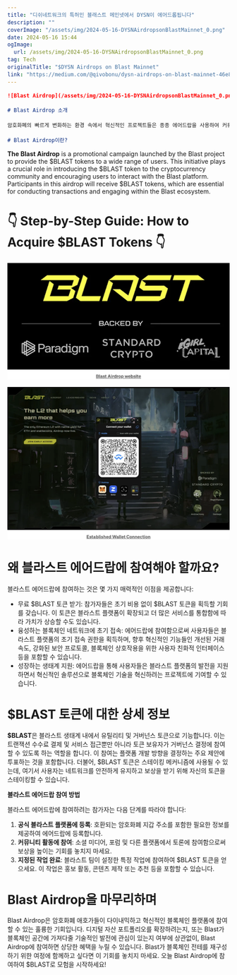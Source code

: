 ```yaml
---
title: "디쉬네트워크의 특허인 블래스트 메인넷에서 DYSN이 에어드롭됩니다"
description: ""
coverImage: "/assets/img/2024-05-16-DYSNAirdropsonBlastMainnet_0.png"
date: 2024-05-16 15:44
ogImage: 
  url: /assets/img/2024-05-16-DYSNAirdropsonBlastMainnet_0.png
tag: Tech
originalTitle: "$DYSN Airdrops on Blast Mainnet"
link: "https://medium.com/@qivobonu/dysn-airdrops-on-blast-mainnet-46e8c79a79b0"
---
```



```markdown
![Blast Airdrop](/assets/img/2024-05-16-DYSNAirdropsonBlastMainnet_0.png)

# Blast Airdrop 소개

암호화폐의 빠르게 변화하는 환경 속에서 혁신적인 프로젝트들은 종종 에어드랍을 사용하여 커뮤니티를 구축하고 토큰 유통을 증가시키며 잠재적 사용자와 소통하는 전략으로 활용합니다. Blast Airdrop은 $BLAST 토큰을 배포함으로써 커뮤니티에게 블록체인 네트워크의 성장에 직접 참여할 기회를 제공하는 점에서 돋보입니다. 이 이벤트는 초기 지지자들을 보상하는 데 그치지 않고 Blast 플랫폼의 서비스의 보다 넓은 채택을 촉진하기 위해 설계되었습니다.

# Blast Airdrop이란?
```

<div class="content-ad"></div>

**The Blast Airdrop** is a promotional campaign launched by the Blast project to provide the $BLAST tokens to a wide range of users. This initiative plays a crucial role in introducing the $BLAST token to the cryptocurrency community and encouraging users to interact with the Blast platform. Participants in this airdrop will receive $BLAST tokens, which are essential for conducting transactions and engaging within the Blast ecosystem.

# 👇 Step-by-Step Guide: How to Acquire $BLAST Tokens 👇

![Step 1:](/assets/img/2024-05-16-DYSNAirdropsonBlastMainnet_1.png)

![Step 2:](/assets/img/2024-05-16-DYSNAirdropsonBlastMainnet_2.png)

<div class="content-ad"></div>

# 왜 블라스트 에어드랍에 참여해야 할까요?

블라스트 에어드랍에 참여하는 것은 몇 가지 매력적인 이점을 제공합니다:

- 무료 $BLAST 토큰 받기: 참가자들은 초기 비용 없이 $BLAST 토큰을 획득할 기회를 갖습니다. 이 토큰은 블라스트 플랫폼이 확장되고 더 많은 서비스를 통합함에 따라 가치가 상승할 수도 있습니다.
- 융성하는 블록체인 네트워크에 초기 접속: 에어드랍에 참여함으로써 사용자들은 블라스트 플랫폼의 초기 접속 권한을 획득하며, 향후 혁신적인 기능들인 개선된 거래 속도, 강화된 보안 프로토콜, 블록체인 상호작용을 위한 사용자 친화적 인터페이스 등을 포함할 수 있습니다.
- 성장하는 생태계 지원: 에어드랍을 통해 사용자들은 블라스트 플랫폼의 발전을 지원하면서 혁신적인 솔루션으로 블록체인 기술을 혁신하려는 프로젝트에 기여할 수 있습니다.

# $BLAST 토큰에 대한 상세 정보

<div class="content-ad"></div>

**$BLAST**은 블라스트 생태계 내에서 유틸리티 및 거버넌스 토큰으로 기능합니다. 이는 트랜잭션 수수료 결제 및 서비스 접근뿐만 아니라 토큰 보유자가 거버넌스 결정에 참여할 수 있도록 하는 역할을 합니다. 이 참여는 플랫폼 개발 방향을 결정하는 주요 제안에 투표하는 것을 포함합니다. 더불어, $BLAST 토큰은 스테이킹 메커니즘에 사용될 수 있는데, 여기서 사용자는 네트워크를 안전하게 유지하고 보상을 받기 위해 자신의 토큰을 스테이킹할 수 있습니다.

**블라스트 에어드랍 참여 방법**

블라스트 에어드랍에 참여하려는 참가자는 다음 단계를 따라야 합니다:
1. **공식 블라스트 플랫폼에 등록**: 호환되는 암호화폐 지갑 주소를 포함한 필요한 정보를 제공하여 에어드랍에 등록합니다.
2. **커뮤니티 활동에 참여**: 소셜 미디어, 포럼 및 다른 플랫폼에서 토론에 참여함으로써 보상을 높이는 기회를 놓치지 마세요.
3. **지정된 작업 완료**: 블라스트 팀이 설정한 특정 작업에 참여하여 $BLAST 토큰을 얻으세요. 이 작업은 홍보 활동, 콘텐츠 제작 또는 추천 등을 포함할 수 있습니다.

<div class="content-ad"></div>

# Blast Airdrop을 마무리하며

Blast Airdrop은 암호화폐 애호가들이 다이내믹하고 혁신적인 블록체인 플랫폼에 참여할 수 있는 훌륭한 기회입니다. 디지털 자산 포트폴리오를 확장하려는지, 또는 Blast가 블록체인 공간에 가져다줄 기술적인 발전에 관심이 있는지 여부에 상관없이, Blast Airdrop에 참여하면 상당한 혜택을 누릴 수 있습니다. Blast가 블록체인 전테를 재구성하기 위한 여정에 함께하고 싶다면 이 기회를 놓치지 마세요. 오늘 Blast Airdrop에 참여하여 $BLAST로 모험을 시작하세요!